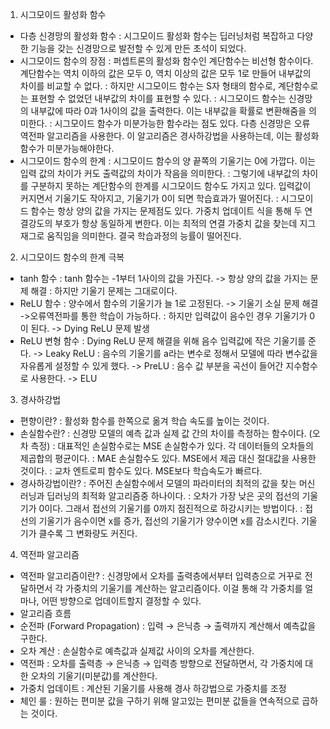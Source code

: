 1. 시그모이드 활성화 함수
  - 다층 신경망의 활성화 함수
    : 시그모이드 활성화 함수는 딥러닝처럼 복잡하고 다양한 기능을 갖는 신경망으로 발전할 수 있게 만든 초석이 되었다.
  - 시그모이드 함수의 장점
    : 퍼셉트론의 활성화 함수인 계단함수는 비선형 함수이다. 계단함수는 역치 이하의 값은 모두 0, 역치 이상의 값은 모두 1로 만들어 내부값의 차이를 비교할 수 없다.
    : 하지만 시그모이드 함수는 S자 형태의 함수로, 계단함수로는 표현할 수 없었던 내부값의 차이를 표현할 수 있다.
    : 시그모이드 함수는 신경망의 내부값에 따라 0과 1사이의 값을 출력한다. 이는 내부값을 확률로 변환해줌을 의미한다.       : 시그모이드 함수가 미분가능한 함수라는 점도 있다. 다층 신경망은 오류 역전파 알고리즘을 사용한다. 이 알고리즘은 경사하강법을 사용하는데, 이는 활성화 함수가 미분가능해야한다.
  - 시그모이드 함수의 한계
    : 시그모이드 함수의 양 끝쪽의 기울기는 0에 가깝다. 이는 입력 값의 차이가 커도 출력값의 차이가 작음을 의미한다.
    : 그렇기에 내부값의 차이를 구분하지 못하는 계단함수의 한계를 시그모이드 함수도 가지고 있다. 입력값이 커지면서 기울기도 작아지고, 기울기가 0이 되면 학습효과가 떨어진다.
    : 시그모이드 함수는 항상 양의 값을 가지는 문제점도 있다. 가중치 업데이트 식을 통해 두 연결강도의 부호가 항상 동일하게 변한다. 이는 최적의 연결 가중치 값을 찾는데 지그재그로 움직임을 의미한다. 결국 학습과정의 능률이 떨어진다.
    
2. 시그모이드 함수의 한계 극복
  - tanh 함수
    : tanh 함수는 -1부터 1사이의 값을 가진다. -> 항상 양의 값을 가지는 문제 해결
    : 하지만 기울기 문제는 그대로이다.
  - ReLU 함수
    : 양수에서 함수의 기울기가 늘 1로 고정된다. -> 기울기 소실 문제 해결 ->오류역전파를 통한 학습이 가능하다.
    : 하지만 입력값이 음수인 경우 기울기가 0이 된다. -> Dying ReLU 문제 발생
  - ReLU 변형 함수
    : Dying ReLU 문제 해결을 위해 음수 입력값에 작은 기울기를 준다. -> Leaky ReLU
    : 음수의 기울기를 a라는 변수로 정해서 모델에 따라 변수값을 자유롭게 설정할 수 있게 했다. -> PreLU
    : 음수 값 부분을 곡선이 들어간 지수함수로 사용한다. -> ELU
    
3. 경사하강법
  - 편향이란?
    : 활성화 함수를 한쪽으로 옮겨 학습 속도를 높이는 것이다.
  - 손실함수란?
    : 신경망 모델의 예측 값과 실제 값 간의 차이를 측정하는 함수이다. (오차 측정)
    : 대표적인 손실함수로는 MSE 손실함수가 있다. 각 데이터들의 오차들의 제곱합의 평균이다.
    : MAE 손실함수도 있다. MSE에서 제곱 대신 절대값을 사용한 것이다.
    : 교차 엔트로피 함수도 있다. MSE보다 학습속도가 빠르다.
  - 경사하강법이란?
    : 주어진 손실함수에서 모델의 파라미터의 최적의 값을 찾는 머신러닝과 딥러닝의 최적화 알고리즘중 하나이다.
    : 오차가 가장 낮은 곳의 접선의 기울기가 0이다. 그래서 접선의 기울기를 0까지 점진적으로 하강시키는 방법이다.
    : 접선의 기울기가 음수이면 x를 증가, 접선의 기울기가 양수이면 x를 감소시킨다. 기울기가 클수록 그 변화량도 커진다.

4. 역전파 알고리즘
  - 역전파 알고리즘이란?
    : 신경망에서 오차를 출력층에서부터 입력층으로 거꾸로 전달하면서 각 가중치의 기울기를 계산하는 알고리즘이다. 이걸 통해 각 가중치를 얼마나, 어떤 방향으로 업데이트할지 결정할 수 있다.
  - 알고리즘 흐름
  - 순전파 (Forward Propagation)
    : 입력 → 은닉층 → 출력까지 계산해서 예측값을 구한다.
  - 오차 계산
    : 손실함수로 예측값과 실제값 사이의 오차를 계산한다.
  - 역전파
    : 오차를 출력층 → 은닉층 → 입력층 방향으로 전달하면서, 각 가중치에 대한 오차의 기울기(미분값)를 계산한다.
  - 가중치 업데이트
    : 계산된 기울기를 사용해 경사 하강법으로 가중치를 조정
  - 체인 룰
    : 원하는 편미분 값을 구하기 위해 알고있는 편미분 값들을 연속적으로 곱하는 것이다.

